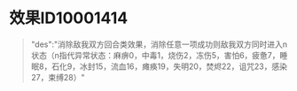 # 效果ID10001414
> "des":"消除敌我双方回合类效果，消除任意一项成功则敌我双方同时进入n状态（n指代异常状态：麻痹0，中毒1，烧伤2，冻伤5，害怕6，疲惫7，睡眠8，石化9，冰封15，流血16，瘫痪19，失明20，焚烬22，诅咒23，感染27，束缚28）"
